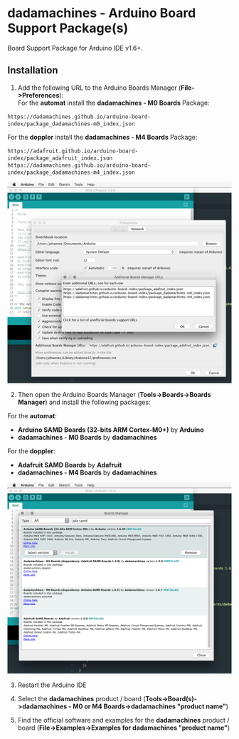 # dadamachines - Arduino Board Support Package(s)
Board Support Package for Arduino IDE v1.6+.

## Installation
1.  Add the following URL to the Arduino Boards Manager (**File->Preferences**):  
For the **automat** install the **dadamachines - M0 Boards** Package:
```
https://dadamachines.github.io/arduino-board-index/package_dadamachines-m0_index.json
```
  
For the **doppler** install the **dadamachines - M4 Boards** Package:
```
https://adafruit.github.io/arduino-board-index/package_adafruit_index.json  
https://dadamachines.github.io/arduino-board-index/package_dadamachines-m4_index.json
```

![dadamachines-add-arduino-board-support-package-url](img/dadamachines-add-arduino-board-support-package-url.jpg)

2. Then open the Arduino Boards Manager (**Tools->Boards->Boards Manager**) and install the following packages:

For the **automat**:
- **Arduino SAMD Boards (32-bits ARM Cortex-M0+)** by **Arduino**
- **dadamachines - M0 Boards** by **dadamachines**

For the **doppler**:
- **Adafruit SAMD Boards** by **Adafruit** 
- **dadamachines - M4 Boards** by **dadamachines**

![dadamachines-install-arduino-board-support-package](img/dadamachines-install-arduino-board-support-package.jpg)

3. Restart the Arduino IDE

4. Select the **dadamachines** product / board (**Tools->Board(s)->dadamachines - M0 or M4 Boards->dadamachines "product name"**)

5. Find the official software and examples for the **dadamachines** product / board (**File->Examples->Examples for dadamachines "product name"**)
